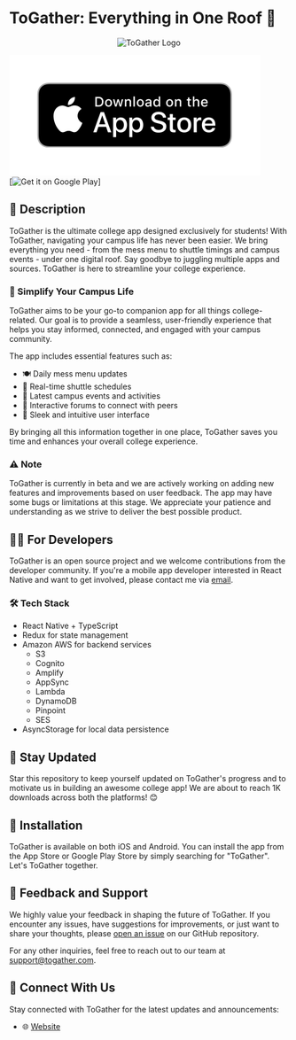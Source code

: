# ToGather: Everything in One Roof 🏫

<p align="center">
  <img src="https://github.com/aahalani/togatherpublic/assets/29179250/54163ed4-0be8-48e8-8a4a-0caaa2ac6e57" width="600" height="430" alt="ToGather Logo">
</p>

[![Download on the App Store](https://github.com/tamotam-com/tamotam-app/raw/main/docs/AppleAppStoreButton.png)](https://apps.apple.com/app/togather/id123456789) 
<br/>
[![Get it on Google Play](https://play.google.com/store/apps/details?id=com.aahalani.ToGather)]

## 📝 Description

ToGather is the ultimate college app designed exclusively for students! With ToGather, navigating your campus life has never been easier. We bring everything you need - from the mess menu to shuttle timings and campus events - under one digital roof. Say goodbye to juggling multiple apps and sources. ToGather is here to streamline your college experience.

### 🎯 Simplify Your Campus Life 

ToGather aims to be your go-to companion app for all things college-related. Our goal is to provide a seamless, user-friendly experience that helps you stay informed, connected, and engaged with your campus community. 

The app includes essential features such as:

- 🍽️ Daily mess menu updates
- 🚌 Real-time shuttle schedules  
- 📅 Latest campus events and activities
- 💬 Interactive forums to connect with peers
- 📱 Sleek and intuitive user interface

By bringing all this information together in one place, ToGather saves you time and enhances your overall college experience.

### ⚠️ Note

ToGather is currently in beta and we are actively working on adding new features and improvements based on user feedback. The app may have some bugs or limitations at this stage. We appreciate your patience and understanding as we strive to deliver the best possible product.

## 👨‍💻 For Developers

ToGather is an open source project and we welcome contributions from the developer community. If you're a mobile app developer interested in React Native and want to get involved, please contact me via [email](mailto:aahalani@gmail.com).

### 🛠️ Tech Stack

- React Native + TypeScript
- Redux for state management 
- Amazon AWS for backend services
    * S3
    * Cognito
    * Amplify
    * AppSync
    * Lambda
    * DynamoDB
    * Pinpoint
    * SES
- AsyncStorage for local data persistence

## 🌟 Stay Updated

Star this repository to keep yourself updated on ToGather's progress and to motivate us in building an awesome college app! We are about to reach 1K downloads across both the platforms! 😊

## 📲 Installation 

ToGather is available on both iOS and Android. You can install the app from the App Store or Google Play Store by simply searching for "ToGather". Let's ToGather together.

## 🙏 Feedback and Support

We highly value your feedback in shaping the future of ToGather. If you encounter any issues, have suggestions for improvements, or just want to share your thoughts, please [open an issue](https://github.com/aahalani/togatherpublic/issues) on our GitHub repository.

For any other inquiries, feel free to reach out to our team at support@togather.com.

## 🔗 Connect With Us

Stay connected with ToGather for the latest updates and announcements:

- 🌐 [Website](https://www.togather.life/)
